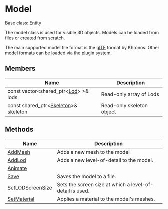 # Model

Base class: [Entity](Entity.md)

The model class is used for visible 3D objects. Models can be loaded from files or created from scratch.

The main supported model file format is the [glTF](https://www.khronos.org/gltf/) format by Khronos. Other model formats can be loaded via the [plugin](Plugins.md) system.

## Members
| Name | Description |
|---|---|
| const vector<shared_ptr<[Lod](Lod.md)\> \>& lods | Read-only array of Lods |
| const shared_ptr<[Skeleton](Skeleton.md)\>& skeleton | Read-only skeleton object |

## Methods
| Name | Description |
|---|---|
| [AddMesh](Model_AddMesh.md) | Adds a new mesh to the model |
| [AddLod](Model_AddLod.md) | Adds a new level-of-detail to the model. |
| [Animate](Model_Animate.md) | |
| [Save](Model_Save.md) | Saves the model to a file. |
| [SetLODScreenSize](Model_SetLODScreenSize.md) | Sets the screen size at which a level-of-detail is used. |
| [SetMaterial](Model_SetMaterial.md) | Applies a material to the model's meshes. |
